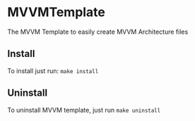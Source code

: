 # MVVMTemplate
The MVVM Template to easily create MVVM Architecture files

## Install
To install just run:
`make install`

## Uninstall
To uninstall MVVM template, just run
`make uninstall`
